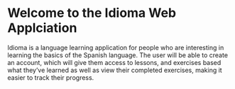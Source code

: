 Welcome to the Idioma Web Applciation
========================

Idioma is a language learning application for people who are interesting in learning the basics of the Spanish language. The user will be able to create an account, which will give them access to lessons, and  exercises based what they’ve learned as well as view their completed exercises, making it easier to track their progress.
